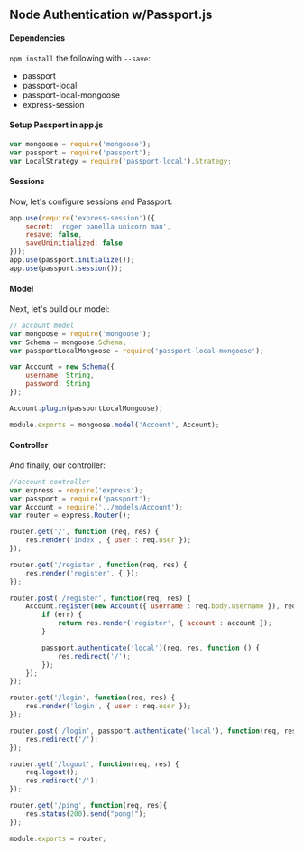 ## Node Authentication w/Passport.js

#### Dependencies

`npm install` the following with `--save`:

* passport
* passport-local
* passport-local-mongoose
* express-session


#### Setup Passport in app.js


```javascript
var mongoose = require('mongoose');
var passport = require('passport');
var LocalStrategy = require('passport-local').Strategy;
```

#### Sessions

Now, let's configure sessions and Passport:

```javascript
app.use(require('express-session')({
    secret: 'roger panella unicorn man',
    resave: false,
    saveUninitialized: false
}));
app.use(passport.initialize());
app.use(passport.session());
```

#### Model

Next, let's build our model:

```javascript
// account model
var mongoose = require('mongoose');
var Schema = mongoose.Schema;
var passportLocalMongoose = require('passport-local-mongoose');

var Account = new Schema({
    username: String,
    password: String
});

Account.plugin(passportLocalMongoose);

module.exports = mongoose.model('Account', Account);
```

#### Controller

And finally, our controller:

```javascript
//account controller
var express = require('express');
var passport = require('passport');
var Account = require('../models/Account');
var router = express.Router();

router.get('/', function (req, res) {
    res.render('index', { user : req.user });
});

router.get('/register', function(req, res) {
    res.render('register', { });
});

router.post('/register', function(req, res) {
    Account.register(new Account({ username : req.body.username }), req.body.password, function(err, account) {
        if (err) {
            return res.render('register', { account : account });
        }

        passport.authenticate('local')(req, res, function () {
            res.redirect('/');
        });
    });
});

router.get('/login', function(req, res) {
    res.render('login', { user : req.user });
});

router.post('/login', passport.authenticate('local'), function(req, res) {
    res.redirect('/');
});

router.get('/logout', function(req, res) {
    req.logout();
    res.redirect('/');
});

router.get('/ping', function(req, res){
    res.status(200).send("pong!");
});

module.exports = router;
```
